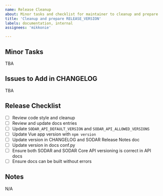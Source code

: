 ```yaml
---
name: Release Cleanup
about: Minor tasks and checklist for maintainer to cleanup and prepare a release
title: 'Cleanup and prepare RELEASE_VERSION'
labels: documentation, internal
assignees: 'mikkonie'

---
```


## Minor Tasks

TBA

## Issues to Add in CHANGELOG

TBA

## Release Checklist

- [ ] Review code style and cleanup
- [ ] Review and update docs entries
- [ ] Update `SODAR_API_DEFAULT_VERSION` and `SODAR_API_ALLOWED_VERSIONS`
- [ ] Update Vue app version with `npm version`
- [ ] Update version in CHANGELOG and SODAR Release Notes doc
- [ ] Update version in docs conf.py
- [ ] Ensure both SODAR and SODAR Core API versioning is correct in API docs
- [ ] Ensure docs can be built without errors

## Notes

N/A
